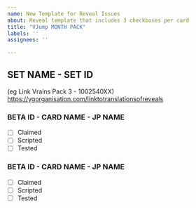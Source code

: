 ```yaml
---
name: New Template for Reveal Issues
about: Reveal template that includes 3 checkboxes per card
title: "VJump MONTH PACK"
labels: ''
assignees: ''

---
```

## SET NAME - SET ID
(eg Link Vrains Pack 3 - 1002540XX)  
https://ygorganisation.com/linktotranslationsofreveals
### BETA ID - CARD NAME - JP NAME
- [ ] Claimed
- [ ] Scripted
- [ ] Tested
### BETA ID - CARD NAME - JP NAME
- [ ] Claimed
- [ ] Scripted
- [ ] Tested
